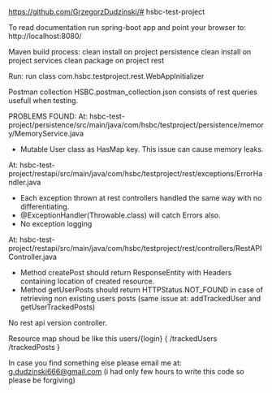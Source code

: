 https://github.com/GrzegorzDudzinski/# hsbc-test-project

To read documentation run spring-boot app and point your browser to: http://localhost:8080/

Maven build process:
clean install on project persistence
clean install on project services
clean package on project rest

Run:
run class com.hsbc.testproject.rest.WebAppInitializer

Postman collection HSBC.postman_collection.json consists of rest queries usefull when testing. 

PROBLEMS FOUND:
At: hsbc-test-project/persistence/src/main/java/com/hsbc/testproject/persistence/memory/MemoryService.java 
  - Mutable User class as HasMap key. This issue can cause memory leaks. 
  
At: hsbc-test-project/restapi/src/main/java/com/hsbc/testproject/rest/exceptions/ErrorHandler.java 
  - Each exception thrown at rest controllers handled the same way with no differentiating.
  - @ExceptionHandler(Throwable.class) will catch Errors also. 
  - No exception logging 

At: hsbc-test-project/restapi/src/main/java/com/hsbc/testproject/rest/controllers/RestAPIController.java
  - Method  createPost should return ResponseEntity with Headers containing location of created resource. 
  - Method  getUserPosts should return HTTPStatus.NOT_FOUND in case of retrieving non existing users posts (same issue at:  addTrackedUser and getUserTrackedPosts)

No rest api version controller. 

Resource map shoud be like this 
    users/{login} {
          /trackedUsers
          /trackedPosts
    }

In case you find something else please email me at: g.dudzinski666@gmail.com
(i had only few hours to write this code so please be forgiving) 
